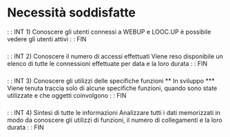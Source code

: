 # Necessità soddisfatte
 :  : INT 1) Conoscere gli utenti connessi a WEBUP e LOOC.UP
 è possibile vedere gli utenti attivi
 :  : FIN
###
 :  : INT 2) Conoscere il numero di accessi effettuati
 Viene reso disponibile un elenco di tutte le connessioni
 effettuate per data e la loro durata
 :  : FIN
###
 :  : INT 3) Conoscere gli utilizzi delle specifiche funzioni
 \*\* In sviluppo \*\*\*
 Viene tenuta traccia solo di alcune specifiche funzioni,
 quando sono state utilizzate e che oggetti coinvolgono
 :  : FIN
###
 :  : INT 4) Sintesi di tutte le informazioni
 Analizzare tutti i dati memorizzati in modo da conoscere
 gli utilizzi di funzioni, il numero di collegamenti  e
 la loro durata
 :  : FIN
